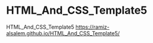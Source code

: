 # HTML_And_CSS_Template5
HTML_And_CSS_Template5
https://ramiz-alsalem.github.io/HTML_And_CSS_Template5/
